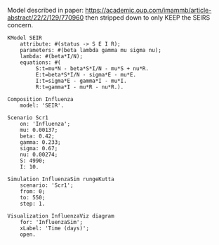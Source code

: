 Model described in paper: https://academic.oup.com/imammb/article-abstract/22/2/129/770960 then stripped down to only KEEP the SEIRS concern.

```Smalltalk
KModel SEIR
    attribute: #(status -> S E I R);
    parameters: #(beta lambda gamma mu sigma nu);
    lambda: #(beta*I/N);
    equations: #(
         S:t=mu*N - beta*S*I/N - mu*S + nu*R.
         E:t=beta*S*I/N - sigma*E - mu*E.
         I:t=sigma*E - gamma*I - mu*I.
         R:t=gamma*I - mu*R - nu*R.).

Composition Influenza
    model: 'SEIR'.

Scenario Scr1
    on: 'Influenza';
    mu: 0.00137;
    beta: 0.42;
    gamma: 0.233;
    sigma: 0.67;
    nu: 0.00274;
    S: 4990;
    I: 10.

Simulation InfluenzaSim rungeKutta
    scenario: 'Scr1';
    from: 0;
    to: 550;
    step: 1.

Visualization InfluenzaViz diagram
    for: 'InfluenzaSim';
    xLabel: 'Time (days)';
	open.
```
